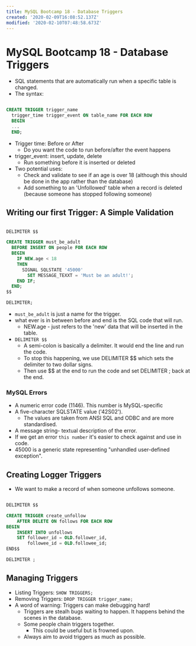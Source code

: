 ```yaml
---
title: MySQL Bootcamp 18 - Database Triggers
created: '2020-02-09T16:08:52.137Z'
modified: '2020-02-10T07:48:58.673Z'
---
```


# MySQL Bootcamp 18 - Database Triggers

* SQL statements that are automatically run when a specific table is changed.
* The syntax:

```SQL

CREATE TRIGGER trigger_name
  trigger_time trigger_event ON table_name FOR EACH ROW
  BEGIN
  ...
  END;

```

* Trigger time: Before or After
  * Do you want the code to run before/after the event happens
* trigger_event: insert, update, delete
  * Run something before it is inserted or deleted
* Two potential uses:
  * Check and validate to see if an age is over 18 (although this should be done in the app rather than the database)
  * Add something to an 'Unfollowed' table when a record is deleted (because someone has stopped following someone)

## Writing our first Trigger: A Simple Validation

```SQL

DELIMITER $$

CREATE TRIGGER must_be_adult
  BEFORE INSERT ON people FOR EACH ROW
  BEGIN
    IF NEW.age < 18
    THEN
      SIGNAL SQLSTATE '45000'
        SET MESSAGE_TEXXT = 'Must be an adult!';
    END IF;
  END;
$$

DELIMITER;

```

* `must_be_adult` is just a name for the trigger.
* what ever is in between before and end is the SQL code that will run.
  * NEW.age - just refers to the 'new' data that will be inserted in the table.
* `DELIMITER $$`
  * A semi-colon is basically a delimiter. It would end the line and run the code.
  * To stop this happening, we use DELIMITER $$ which sets the delimiter to two dollar signs.
  * Then use $$ at the end to run the code and set DELIMITER ; back at the end.

### MySQL Errors

* A numeric error code (1146). This number is MySQL-specific
* A five-character SQLSTATE value ('42S02').
  * The values are taken from ANSI SQL and ODBC and are more standardised.
* A message string- textual description of the error.
* If we get an error `this number` it's easier to check against and use in code.
* 45000 is a generic state representing "unhandled user-defined exception".

## Creating Logger Triggers

* We want to make a record of when someone unfollows someone.

```SQL

DELIMITER $$

CREATE TRIGGER create_unfollow
    AFTER DELETE ON follows FOR EACH ROW 
BEGIN
    INSERT INTO unfollows
    SET follower_id = OLD.follower_id,
        followee_id = OLD.followee_id;
END$$

DELIMITER ;

```

## Managing Triggers

* Listing Triggers: `SHOW TRIGGERS;`
* Removing Triggers: `DROP TRIGGER trigger_name;`
* A word of warning: Triggers can make debugging hard!
  * Triggers are stealh bugs waiting to happen. It happens behind the scenes in the database.
  * Some people chain triggers together.
    * This could be useful but is frowned upon.
  * Always aim to avoid triggers as much as possible.
